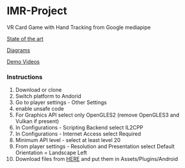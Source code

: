 # IMR-Project
VR Card Game with Hand Tracking from Google mediapipe

[State of the art](https://docs.google.com/document/d/1cLtgs91lIk7X3x6KeSVk1Dz6ZBXcBMvxHz38YF9XC3U/edit?usp=sharing)

[Diagrams](https://docs.google.com/document/d/1F_qM_PD-cV0l2FH6opfK4cXf99TEX4qFkmQRG7E9zBQ/edit?usp=sharing)

[Demo Videos](https://drive.google.com/drive/folders/1oG69jceuNKmv3z9TqtxY999Bte_gYzq0?usp=sharing)

### Instructions
1. Download or clone
2. Switch platform to Andorid
3. Go to player settings - Other Settings
4. enable unsafe code
5. For Graphics API select only OpenGLES2 (remove OpenGLES3 and Vulkan if present)
6. In Configurations - Scripting Backend select IL2CPP 
7. In Configurations - Internet Access select Required
8. Minimum API level - select at least level 20
9. From player settings - Resolution and Presentation select Default Orientation = Landscape Left
10. Download files from [HERE](https://drive.google.com/drive/folders/1VxySip6oIbc8r-wKr0a1e-31ek9ycdF7?usp=sharing) and put them in Assets/Plugins/Android
